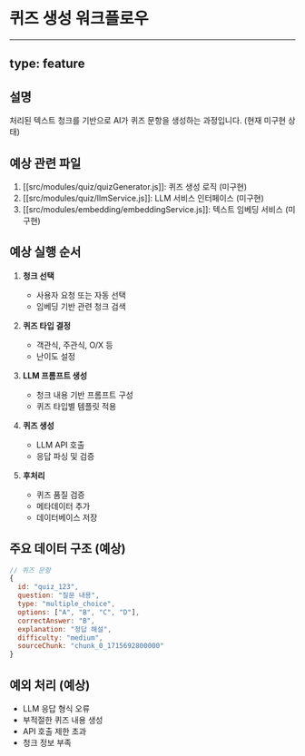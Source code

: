 # 퀴즈 생성 워크플로우

---
type: feature
---

## 설명
처리된 텍스트 청크를 기반으로 AI가 퀴즈 문항을 생성하는 과정입니다. (현재 미구현 상태)

## 예상 관련 파일
1. [[src/modules/quiz/quizGenerator.js]]: 퀴즈 생성 로직 (미구현)
2. [[src/modules/quiz/llmService.js]]: LLM 서비스 인터페이스 (미구현)
3. [[src/modules/embedding/embeddingService.js]]: 텍스트 임베딩 서비스 (미구현)

## 예상 실행 순서
1. **청크 선택**
   - 사용자 요청 또는 자동 선택
   - 임베딩 기반 관련 청크 검색

2. **퀴즈 타입 결정**
   - 객관식, 주관식, O/X 등
   - 난이도 설정

3. **LLM 프롬프트 생성**
   - 청크 내용 기반 프롬프트 구성
   - 퀴즈 타입별 템플릿 적용

4. **퀴즈 생성**
   - LLM API 호출
   - 응답 파싱 및 검증

5. **후처리**
   - 퀴즈 품질 검증
   - 메타데이터 추가
   - 데이터베이스 저장

## 주요 데이터 구조 (예상)
```javascript
// 퀴즈 문항
{
  id: "quiz_123",
  question: "질문 내용",
  type: "multiple_choice",
  options: ["A", "B", "C", "D"],
  correctAnswer: "B",
  explanation: "정답 해설",
  difficulty: "medium",
  sourceChunk: "chunk_0_1715692800000"
}
```

## 예외 처리 (예상)
- LLM 응답 형식 오류
- 부적절한 퀴즈 내용 생성
- API 호출 제한 초과
- 청크 정보 부족
